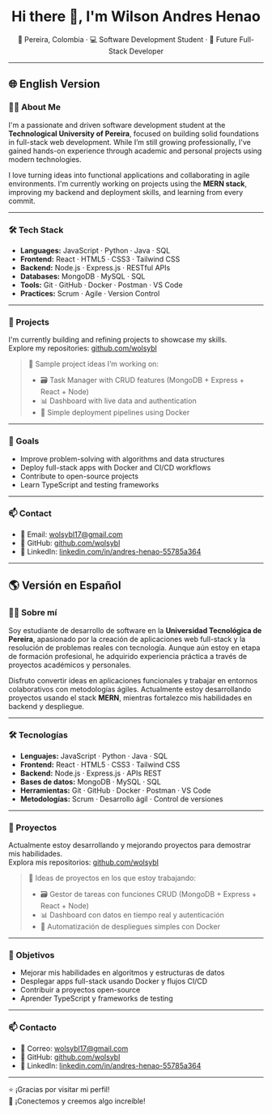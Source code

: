 <h1 align="center">Hi there 👋, I'm Wilson Andres Henao</h1>
<p align="center">
  📍 Pereira, Colombia · 💻 Software Development Student · 🌱 Future Full-Stack Developer
</p>

---

## 🌐 English Version

### 👨‍💻 About Me

I'm a passionate and driven software development student at the **Technological University of Pereira**, focused on building solid foundations in full-stack web development. While I’m still growing professionally, I've gained hands-on experience through academic and personal projects using modern technologies.

I love turning ideas into functional applications and collaborating in agile environments. I'm currently working on projects using the **MERN stack**, improving my backend and deployment skills, and learning from every commit.

---

### 🛠️ Tech Stack

- **Languages:** JavaScript · Python · Java · SQL  
- **Frontend:** React · HTML5 · CSS3 · Tailwind CSS  
- **Backend:** Node.js · Express.js · RESTful APIs  
- **Databases:** MongoDB · MySQL · SQL  
- **Tools:** Git · GitHub · Docker · Postman · VS Code  
- **Practices:** Scrum · Agile · Version Control  

---

### 📌 Projects

I'm currently building and refining projects to showcase my skills.  
Explore my repositories: [github.com/wolsybl](https://github.com/wolsybl)

> 🔧 Sample project ideas I’m working on:
> - 🗃️ Task Manager with CRUD features (MongoDB + Express + React + Node)
> - 📊 Dashboard with live data and authentication
> - 🚀 Simple deployment pipelines using Docker

---

### 🎯 Goals

- Improve problem-solving with algorithms and data structures  
- Deploy full-stack apps with Docker and CI/CD workflows  
- Contribute to open-source projects  
- Learn TypeScript and testing frameworks

---

### 📫 Contact

- 📧 Email: [wolsybl17@gmail.com](mailto:wolsybl17@gmail.com)  
- 🔗 GitHub: [github.com/wolsybl](https://github.com/wolsybl)  
- 💼 LinkedIn: [linkedin.com/in/andres-henao-55785a364](https://www.linkedin.com/in/andres-henao-55785a364/)

---

## 🌎 Versión en Español

### 👨‍💻 Sobre mí

Soy estudiante de desarrollo de software en la **Universidad Tecnológica de Pereira**, apasionado por la creación de aplicaciones web full-stack y la resolución de problemas reales con tecnología. Aunque aún estoy en etapa de formación profesional, he adquirido experiencia práctica a través de proyectos académicos y personales.

Disfruto convertir ideas en aplicaciones funcionales y trabajar en entornos colaborativos con metodologías ágiles. Actualmente estoy desarrollando proyectos usando el stack **MERN**, mientras fortalezco mis habilidades en backend y despliegue.

---

### 🛠️ Tecnologías

- **Lenguajes:** JavaScript · Python · Java · SQL  
- **Frontend:** React · HTML5 · CSS3 · Tailwind CSS  
- **Backend:** Node.js · Express.js · APIs REST  
- **Bases de datos:** MongoDB · MySQL · SQL  
- **Herramientas:** Git · GitHub · Docker · Postman · VS Code  
- **Metodologías:** Scrum · Desarrollo ágil · Control de versiones  

---

### 📌 Proyectos

Actualmente estoy desarrollando y mejorando proyectos para demostrar mis habilidades.  
Explora mis repositorios: [github.com/wolsybl](https://github.com/wolsybl)

> 🔧 Ideas de proyectos en los que estoy trabajando:
> - 🗃️ Gestor de tareas con funciones CRUD (MongoDB + Express + React + Node)
> - 📊 Dashboard con datos en tiempo real y autenticación
> - 🚀 Automatización de despliegues simples con Docker

---

### 🎯 Objetivos

- Mejorar mis habilidades en algoritmos y estructuras de datos  
- Desplegar apps full-stack usando Docker y flujos CI/CD  
- Contribuir a proyectos open-source  
- Aprender TypeScript y frameworks de testing

---

### 📫 Contacto

- 📧 Correo: [wolsybl17@gmail.com](mailto:wolsybl17@gmail.com)  
- 🔗 GitHub: [github.com/wolsybl](https://github.com/wolsybl)  
- 💼 LinkedIn: [linkedin.com/in/andres-henao-55785a364](https://www.linkedin.com/in/andres-henao-55785a364/)

---

⭐ ¡Gracias por visitar mi perfil!  
🚀 ¡Conectemos y creemos algo increíble!


